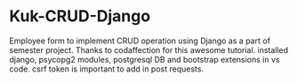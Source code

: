 # Kuk-CRUD-Django
Employee form to implement CRUD operation using Django as a part of semester project.
Thanks to codaffection for this awesome tutorial.
installed django, psycopg2 modules, postgresql DB and bootstrap extensions in vs code.
csrf token is important to add in post requests.
